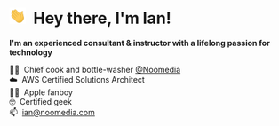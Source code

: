 <h1><img  src="https://raw.githubusercontent.com/ianjukes/ianjukes/main/assets/animated_hi.gif" width="30px">&nbsp;&nbsp;Hey there, I'm Ian!</h1>

**I'm an experienced consultant & instructor with a lifelong passion for technology**

👨‍🍳&nbsp;&nbsp;Chief cook and bottle-washer [@Noomedia](https://github.com/noomedia/) </br>
☁️&nbsp;&nbsp;AWS Certified Solutions Architect </br>
🧑‍💻&nbsp;&nbsp;Apple fanboy </br>
🤓&nbsp;&nbsp;Certified geek </br>
📫&nbsp;&nbsp;[ian@noomedia.com](mailto:ian@noomedia.com) </br>
